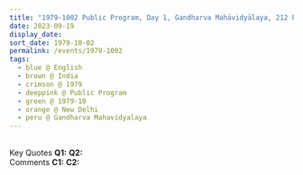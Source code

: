```yaml
---
title: "1979-1002 Public Program, Day 1, Gandharva Mahāvidyālaya, 212 Pandit Deen Dayal Upadhyaya Mārg, Rouse Avenue, Mata Sundari Railway Colony, Mandi House, New Delhi, India"
date: 2023-09-19
display_date: 
sort_date: 1979-10-02
permalink: /events/1979-1002
tags:
  - blue @ English
  - brown @ India
  - crimson @ 1979
  - deeppink @ Public Program
  - green @ 1979-10
  - orange @ New Delhi
  - peru @ Gandharva Mahavidyalaya
---
```


<br>

<wave-list>
  <list-title color="DarkSeaGreen" width="55">Key Quotes</list-title>
  <list-item color="BlanchedAlmond" width="280"><b>Q1:</b> <i></i></list-item>
  <list-item color="Lavender" width="280"><b>Q2:</b> <i></i></list-item>
</wave-list>

<br>

<wave-list>
  <list-title color="DarkSeaGreen" width="55">Comments</list-title>
  <list-item color="BlanchedAlmond" width="280"><b>C1:</b> <i></i></list-item>
  <list-item color="Lavender" width="280"><b>C2:</b> <i></i></list-item>
</wave-list>